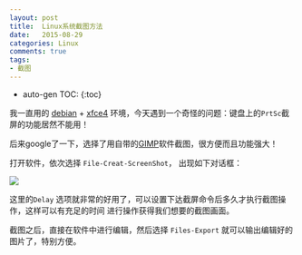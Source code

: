 ```yaml
---
layout: post
title:  Linux系统截图方法
date:   2015-08-29
categories: Linux
comments: true
tags:
- 截图
---
```


* auto-gen TOC:
{:toc}

我一直用的 [debian][1] + [xfce4][2] 环境，今天遇到一个奇怪的问题：键盘上的`PrtSc`截屏的功能居然不能用！

后来google了一下，选择了用自带的[GIMP][3]软件截图，很方便而且功能强大！

打开软件，依次选择 `File-Creat-ScreenShot`， 出现如下对话框：

![][4]

这里的`Delay` 选项就非常的好用了，可以设置下达截屏命令后多久才执行截图操作，这样可以有充足的时间
进行操作获得我们想要的截图画面。

截图之后，直接在软件中进行编辑，然后选择 `Files-Export` 就可以输出编辑好的图片了，特别方便。


[1]:https://www.debian.org/
[2]:http://www.xfce.org/
[3]:http://www.gimp.org/
[4]:/images/creenshop.png
